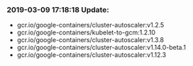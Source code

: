 ### 2019-03-09 17:18:18 Update:

- gcr.io/google-containers/cluster-autoscaler:v1.2.5
- gcr.io/google-containers/kubelet-to-gcm:1.2.10
- gcr.io/google-containers/cluster-autoscaler:v1.3.8
- gcr.io/google-containers/cluster-autoscaler:v1.14.0-beta.1
- gcr.io/google-containers/cluster-autoscaler:v1.12.3
